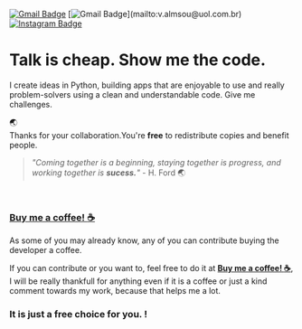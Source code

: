 [![Gmail Badge](https://img.shields.io/badge/-LinkedIn-blue?style=flat&logo=Linkedin&logoColor=white&link=https://www.linkedin.com/in/rebeccamanzi/)](https://www.linkedin.com/in/valmsou/)
[![Gmail Badge](https://img.shields.io/badge/-Gmail-c14438?style=flat&logo=Gmail&logoColor=white&link=mailto:)](mailto:v.almsou@uol.com.br)
[![Instagram Badge](https://img.shields.io/badge/-Instagram-C13584?style=flat&labelColor=C13584&logo=instagram&logoColor=white&link=https://www.instagram.com/v.alma_br/)](https://www.instagram.com/v.alma_br/)


# Talk is cheap. Show me the code. 

I create ideas in Python, building apps that are enjoyable to use and really problem-solvers using a clean and understandable code.
Give me challenges. 
<br>

:earth_asia:  
Thanks for your collaboration.You're <b>free</b> to redistribute copies and benefit people.

> _"Coming together is a beginning,
> staying together is progress,
> and working together is **sucess.**"_ - H. Ford :earth_asia:
<br>

### [__Buy me a coffee! :coffee:__](https://www.buymeacoffee.com/vinialmeida)

As some of you may already know, any of you can contribute buying the developer a coffee.

If you can contribute or you want to, feel free to do it at [__Buy me a coffee! :coffee:__](https://www.buymeacoffee.com/vinialmeida), I will be really thankfull for anything even if it is a coffee or just a kind comment towards my work, because that helps me a lot.

### It is just a free choice for you. !

